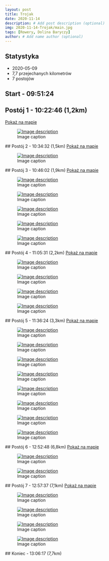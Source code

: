 ```yaml
---
layout: post
title: Trojak
date: 2020-11-14
description: # Add post description (optional)
img: 2020-11-14-Trojak/main.jpg
tags: [Rowery, Dolina Baryczy]
author: # Add name author (optional)
---
```

 
<script>
  mapPath ="{{site.baseurl}}/data/2020-11-14-Trojak/map.json"
</script>

## Statystyka 
* 2020-05-09
* 7,7 przejechanych kilometrów
* 7 postojów

## Start - 09:51:24
## Postój 1 - 10:22:46 (1,2km)
<a href="#" class="focus-on-marker" data-marker-id="postój o godzinie : 10:22:46">Pokaż na mapie</a>

<div class="my-gallery" itemscope itemtype="http://schema.org/ImageGallery">
<figure itemprop="associatedMedia" itemscope itemtype="http://schema.org/ImageObject">
    <a href="https://lh3.googleusercontent.com/pw/ACtC-3cFJICGEgJpKZeyBNFfmK0NW-x9Q9KMm974ssXyQiVazN7EvyCl5u5j62cstbpb7WpRInxY1YPDgyBJeIZWmMC7smys_NNdzbK9Md8viW09JhoK-wgALrLTKjAs6gVq46Z4mtcZioHEYlg3-4Ph9W3PSA=w1332-h888" itemprop="contentUrl" data-size="1332x888">
        <img src="https://lh3.googleusercontent.com/pw/ACtC-3cFJICGEgJpKZeyBNFfmK0NW-x9Q9KMm974ssXyQiVazN7EvyCl5u5j62cstbpb7WpRInxY1YPDgyBJeIZWmMC7smys_NNdzbK9Md8viW09JhoK-wgALrLTKjAs6gVq46Z4mtcZioHEYlg3-4Ph9W3PSA=h300" itemprop="thumbnail" alt="Image description" />
    </a>
    <figcaption itemprop="caption description">Image caption</figcaption>
</figure></div>
## Postój 2 - 10:34:32 (1,5km)
<a href="#" class="focus-on-marker" data-marker-id="postój o godzinie : 10:34:32">Pokaż na mapie</a>

<div class="my-gallery" itemscope itemtype="http://schema.org/ImageGallery">
<figure itemprop="associatedMedia" itemscope itemtype="http://schema.org/ImageObject">
    <a href="https://lh3.googleusercontent.com/pw/ACtC-3cnSDto1RX41qzJUFj42HXcyEiAez-ORKeiIhIxvN1aPzLuwTiVKosGDy89N4nqumJzEw59DGVofz53VW3xjPPRU5azGOtC1Kd2N58RKhLH27Af_tCWzEFpQ6yVtwFP6APZZKNK6yYNDZoeNUWnCXOrMA=w593-h888" itemprop="contentUrl" data-size="593x888">
        <img src="https://lh3.googleusercontent.com/pw/ACtC-3cnSDto1RX41qzJUFj42HXcyEiAez-ORKeiIhIxvN1aPzLuwTiVKosGDy89N4nqumJzEw59DGVofz53VW3xjPPRU5azGOtC1Kd2N58RKhLH27Af_tCWzEFpQ6yVtwFP6APZZKNK6yYNDZoeNUWnCXOrMA=h300" itemprop="thumbnail" alt="Image description" />
    </a>
    <figcaption itemprop="caption description">Image caption</figcaption>
</figure></div>
## Postój 3 - 10:46:02 (1,9km)
<a href="#" class="focus-on-marker" data-marker-id="postój o godzinie : 10:46:02">Pokaż na mapie</a>

<div class="my-gallery" itemscope itemtype="http://schema.org/ImageGallery">
<figure itemprop="associatedMedia" itemscope itemtype="http://schema.org/ImageObject">
    <a href="https://lh3.googleusercontent.com/pw/ACtC-3c3US03saKcCuKXj69shhIVz9OW3gwNdiBP9uH_N48zUscQubQ6IgBCkNGgkazeDrqe02SovmTkYC1sOQBsVvUXItA5NFBIkY02xjt7qwiy9GOFpXPu4LAv8RFMkBeDKBxL0j1LF4f8XFkwn-_9PTJpXA=w1332-h888" itemprop="contentUrl" data-size="1332x888">
        <img src="https://lh3.googleusercontent.com/pw/ACtC-3c3US03saKcCuKXj69shhIVz9OW3gwNdiBP9uH_N48zUscQubQ6IgBCkNGgkazeDrqe02SovmTkYC1sOQBsVvUXItA5NFBIkY02xjt7qwiy9GOFpXPu4LAv8RFMkBeDKBxL0j1LF4f8XFkwn-_9PTJpXA=h300" itemprop="thumbnail" alt="Image description" />
    </a>
    <figcaption itemprop="caption description">Image caption</figcaption>
</figure>
<figure itemprop="associatedMedia" itemscope itemtype="http://schema.org/ImageObject">
    <a href="https://lh3.googleusercontent.com/pw/ACtC-3fop1SL762oxOd62osXRDvsHQ5VkwcVYlhIhYNLgkPI8WIBuvWVqs9ApXHeHBWoLmjI4vl87XYtnW3v8dabzT_NYoutkI8_Eomiq-9HnKuwa8kz24x6gtdARfQYKzjRrsvYWLdln3RmREE47Un1FFKxRA=w1332-h888" itemprop="contentUrl" data-size="1332x888">
        <img src="https://lh3.googleusercontent.com/pw/ACtC-3fop1SL762oxOd62osXRDvsHQ5VkwcVYlhIhYNLgkPI8WIBuvWVqs9ApXHeHBWoLmjI4vl87XYtnW3v8dabzT_NYoutkI8_Eomiq-9HnKuwa8kz24x6gtdARfQYKzjRrsvYWLdln3RmREE47Un1FFKxRA=h300" itemprop="thumbnail" alt="Image description" />
    </a>
    <figcaption itemprop="caption description">Image caption</figcaption>
</figure>
<figure itemprop="associatedMedia" itemscope itemtype="http://schema.org/ImageObject">
    <a href="https://lh3.googleusercontent.com/pw/ACtC-3d96xZtjb_phWjLD0_OvBj0ysuUUfBwyWnpzuba3WTxnisnUzjdtYOGuf7OZKoGXgImqnOBkeFsDPyEwSQNY5fq8uV9CZ4-B1_HO_pHsNntNQJbpjYDy6jfGzUzN7Ds43AmbkX8ShTEuX5KRbxsgvEdAg=w593-h888" itemprop="contentUrl" data-size="593x888">
        <img src="https://lh3.googleusercontent.com/pw/ACtC-3d96xZtjb_phWjLD0_OvBj0ysuUUfBwyWnpzuba3WTxnisnUzjdtYOGuf7OZKoGXgImqnOBkeFsDPyEwSQNY5fq8uV9CZ4-B1_HO_pHsNntNQJbpjYDy6jfGzUzN7Ds43AmbkX8ShTEuX5KRbxsgvEdAg=h300" itemprop="thumbnail" alt="Image description" />
    </a>
    <figcaption itemprop="caption description">Image caption</figcaption>
</figure>
<figure itemprop="associatedMedia" itemscope itemtype="http://schema.org/ImageObject">
    <a href="https://lh3.googleusercontent.com/pw/ACtC-3dZJ9VX2bOSjBBx_9gjALOSIUBg7DL7jEhThaGTB8vnTb84EVbpeFUBBNytzx7pm0sauhsJVpbmNdhh1nBcuc0aB-AO9Kc9j6likYXzb8IsfjQFU1ZgWnsikD_5Skm8X6onE1DfHxvIpM2FxySVGA_YMQ=w1332-h888" itemprop="contentUrl" data-size="1332x888">
        <img src="https://lh3.googleusercontent.com/pw/ACtC-3dZJ9VX2bOSjBBx_9gjALOSIUBg7DL7jEhThaGTB8vnTb84EVbpeFUBBNytzx7pm0sauhsJVpbmNdhh1nBcuc0aB-AO9Kc9j6likYXzb8IsfjQFU1ZgWnsikD_5Skm8X6onE1DfHxvIpM2FxySVGA_YMQ=h300" itemprop="thumbnail" alt="Image description" />
    </a>
    <figcaption itemprop="caption description">Image caption</figcaption>
</figure>
<figure itemprop="associatedMedia" itemscope itemtype="http://schema.org/ImageObject">
    <a href="https://lh3.googleusercontent.com/pw/ACtC-3eq-wl0W45CGNzIJM_TUz1BqgfzQGigUx-rNYkCfX20uZIBP-MXX-3y6MpzeDxPgtzn-7lhxLntKcKLbasUFtNJonyfpsX1Dp9ySa3XGo_y5T2HX51T29798JK9dZslGCJu538pr_fnxzE7NbJDZg5e3g=w1332-h888" itemprop="contentUrl" data-size="1332x888">
        <img src="https://lh3.googleusercontent.com/pw/ACtC-3eq-wl0W45CGNzIJM_TUz1BqgfzQGigUx-rNYkCfX20uZIBP-MXX-3y6MpzeDxPgtzn-7lhxLntKcKLbasUFtNJonyfpsX1Dp9ySa3XGo_y5T2HX51T29798JK9dZslGCJu538pr_fnxzE7NbJDZg5e3g=h300" itemprop="thumbnail" alt="Image description" />
    </a>
    <figcaption itemprop="caption description">Image caption</figcaption>
</figure></div>
## Postój 4 - 11:05:31 (2,2km)
<a href="#" class="focus-on-marker" data-marker-id="postój o godzinie : 11:05:31">Pokaż na mapie</a>

<div class="my-gallery" itemscope itemtype="http://schema.org/ImageGallery">
<figure itemprop="associatedMedia" itemscope itemtype="http://schema.org/ImageObject">
    <a href="https://lh3.googleusercontent.com/pw/ACtC-3fCFahWIsamall4C3a3UoWZ2Y0Mxl80_nBwyVwbUecM6gBlbNUDrEirFD8BnOLlgGdZ5s8FfuLZ0ksiHRa0J7OfjJMZLPQ_Ut_wjbQnT4SYtcUuzKXt622tQxtKfd0PH4KEvA4RdX4olhmQ3A0JRIm8Dg=w593-h888" itemprop="contentUrl" data-size="593x888">
        <img src="https://lh3.googleusercontent.com/pw/ACtC-3fCFahWIsamall4C3a3UoWZ2Y0Mxl80_nBwyVwbUecM6gBlbNUDrEirFD8BnOLlgGdZ5s8FfuLZ0ksiHRa0J7OfjJMZLPQ_Ut_wjbQnT4SYtcUuzKXt622tQxtKfd0PH4KEvA4RdX4olhmQ3A0JRIm8Dg=h300" itemprop="thumbnail" alt="Image description" />
    </a>
    <figcaption itemprop="caption description">Image caption</figcaption>
</figure>
<figure itemprop="associatedMedia" itemscope itemtype="http://schema.org/ImageObject">
    <a href="https://lh3.googleusercontent.com/pw/ACtC-3dVHb-VNyVV7viuafjzvhZmjIxyn_asOdbYksitUZP8GOdUhNvuUYL2jjQRBNgvNM-Z5TKmAfgSkcSyge5PKf3M_0-sXGuvNRZZVh3KF5CEgosfwgN7pgyXgnfE8sKnyX0IUAXSuGzy-w6H9ZDZgnpz1g=w1332-h888" itemprop="contentUrl" data-size="1332x888">
        <img src="https://lh3.googleusercontent.com/pw/ACtC-3dVHb-VNyVV7viuafjzvhZmjIxyn_asOdbYksitUZP8GOdUhNvuUYL2jjQRBNgvNM-Z5TKmAfgSkcSyge5PKf3M_0-sXGuvNRZZVh3KF5CEgosfwgN7pgyXgnfE8sKnyX0IUAXSuGzy-w6H9ZDZgnpz1g=h300" itemprop="thumbnail" alt="Image description" />
    </a>
    <figcaption itemprop="caption description">Image caption</figcaption>
</figure>
<figure itemprop="associatedMedia" itemscope itemtype="http://schema.org/ImageObject">
    <a href="https://lh3.googleusercontent.com/pw/ACtC-3eSZ9LWtTEkygQU6hIPkDIKkN5yv00knlCNtNLQ79cFbvQNm5cSpCnQCPrZYI3NjGAbXP617iNkJaqOOXR6mDugpYhiZsfOq4EhgxmUrIMeiSn_Kf7G5fGpoAB0eB9XVyY25Ur_QvLLTEIKYxa7M_NIOA=w1332-h888" itemprop="contentUrl" data-size="1332x888">
        <img src="https://lh3.googleusercontent.com/pw/ACtC-3eSZ9LWtTEkygQU6hIPkDIKkN5yv00knlCNtNLQ79cFbvQNm5cSpCnQCPrZYI3NjGAbXP617iNkJaqOOXR6mDugpYhiZsfOq4EhgxmUrIMeiSn_Kf7G5fGpoAB0eB9XVyY25Ur_QvLLTEIKYxa7M_NIOA=h300" itemprop="thumbnail" alt="Image description" />
    </a>
    <figcaption itemprop="caption description">Image caption</figcaption>
</figure>
<figure itemprop="associatedMedia" itemscope itemtype="http://schema.org/ImageObject">
    <a href="https://lh3.googleusercontent.com/pw/ACtC-3exljL3rD1oVBGJwY4ystCMWHhkadCYGjtW8QQEgIVdG4SxniLsjNuJCJY3rDJzx7moACCwb11kgoHKpSADEsoj7TUorBqUZw91uXufL4J1PVO2IIvcauFiIwKjh7ytE0SMJgzFbeahgKi4sIrltvrgSA=w593-h888" itemprop="contentUrl" data-size="593x888">
        <img src="https://lh3.googleusercontent.com/pw/ACtC-3exljL3rD1oVBGJwY4ystCMWHhkadCYGjtW8QQEgIVdG4SxniLsjNuJCJY3rDJzx7moACCwb11kgoHKpSADEsoj7TUorBqUZw91uXufL4J1PVO2IIvcauFiIwKjh7ytE0SMJgzFbeahgKi4sIrltvrgSA=h300" itemprop="thumbnail" alt="Image description" />
    </a>
    <figcaption itemprop="caption description">Image caption</figcaption>
</figure></div>
## Postój 5 - 11:36:24 (3,3km)
<a href="#" class="focus-on-marker" data-marker-id="postój o godzinie : 11:36:24">Pokaż na mapie</a>

<div class="my-gallery" itemscope itemtype="http://schema.org/ImageGallery">
<figure itemprop="associatedMedia" itemscope itemtype="http://schema.org/ImageObject">
    <a href="https://lh3.googleusercontent.com/pw/ACtC-3f6XF5tb9PoP07e43Vzdiu0RsYpcQehNLy2TSoAOJmrguZEqib3rF1T0FkFFfRSAAfsAGkOX3aD25_y76LhJBsdp-ZllMLguLqHTxHYsyKwawo_idtSC7sDDzIvJRTx1Zf-MAPnti7uTKZOzPMcWH4O3w=w1332-h888" itemprop="contentUrl" data-size="1332x888">
        <img src="https://lh3.googleusercontent.com/pw/ACtC-3f6XF5tb9PoP07e43Vzdiu0RsYpcQehNLy2TSoAOJmrguZEqib3rF1T0FkFFfRSAAfsAGkOX3aD25_y76LhJBsdp-ZllMLguLqHTxHYsyKwawo_idtSC7sDDzIvJRTx1Zf-MAPnti7uTKZOzPMcWH4O3w=h300" itemprop="thumbnail" alt="Image description" />
    </a>
    <figcaption itemprop="caption description">Image caption</figcaption>
</figure>
<figure itemprop="associatedMedia" itemscope itemtype="http://schema.org/ImageObject">
    <a href="https://lh3.googleusercontent.com/pw/ACtC-3exaiw8jsk6xnA9C2_makwNZrADKirzjvKOaozZt7k67ceib4aoE6A9NlijwBUiU0vWu7E6i7OOJupNT-pJt_bv1AYg7_CIuKSijtOvrjz1d1aRdqB5DSmjMJZy1YCy6iZ7mpjcQ6YSgTUrU43bi7aKGg=w1332-h888" itemprop="contentUrl" data-size="1332x888">
        <img src="https://lh3.googleusercontent.com/pw/ACtC-3exaiw8jsk6xnA9C2_makwNZrADKirzjvKOaozZt7k67ceib4aoE6A9NlijwBUiU0vWu7E6i7OOJupNT-pJt_bv1AYg7_CIuKSijtOvrjz1d1aRdqB5DSmjMJZy1YCy6iZ7mpjcQ6YSgTUrU43bi7aKGg=h300" itemprop="thumbnail" alt="Image description" />
    </a>
    <figcaption itemprop="caption description">Image caption</figcaption>
</figure>
<figure itemprop="associatedMedia" itemscope itemtype="http://schema.org/ImageObject">
    <a href="https://lh3.googleusercontent.com/pw/ACtC-3dO3ZDB1WCN1FvGIa_tN0HUZv-qqqaDcncQ0CdTZW5q6S0IRjEgzr3lz_NlDwemuDPKQ-CcW7QVyG8tG-262Lmhu3Na14mgYRwGKCOl8a4dMq2u5ZAZx2oT7ZusWyzajHcGBPyb_JooKG3AS-ZtAii_CQ=w1332-h888" itemprop="contentUrl" data-size="1332x888">
        <img src="https://lh3.googleusercontent.com/pw/ACtC-3dO3ZDB1WCN1FvGIa_tN0HUZv-qqqaDcncQ0CdTZW5q6S0IRjEgzr3lz_NlDwemuDPKQ-CcW7QVyG8tG-262Lmhu3Na14mgYRwGKCOl8a4dMq2u5ZAZx2oT7ZusWyzajHcGBPyb_JooKG3AS-ZtAii_CQ=h300" itemprop="thumbnail" alt="Image description" />
    </a>
    <figcaption itemprop="caption description">Image caption</figcaption>
</figure>
<figure itemprop="associatedMedia" itemscope itemtype="http://schema.org/ImageObject">
    <a href="https://lh3.googleusercontent.com/pw/ACtC-3cv1vME51cN3OFV3o6de5Vu6moyT2kIe0_yNa84xMN-JuAETFFHOlY2USK7HPPPli1WZq1zwBwt2GxjfspsmNR5xgoJGnz2sodyssbj_fqbyNyQMZ1oYUNhJyqPXUg70pZ_VFnSR2S1-lLZpi_AfJxhig=w1920-h435" itemprop="contentUrl" data-size="1920x435">
        <img src="https://lh3.googleusercontent.com/pw/ACtC-3cv1vME51cN3OFV3o6de5Vu6moyT2kIe0_yNa84xMN-JuAETFFHOlY2USK7HPPPli1WZq1zwBwt2GxjfspsmNR5xgoJGnz2sodyssbj_fqbyNyQMZ1oYUNhJyqPXUg70pZ_VFnSR2S1-lLZpi_AfJxhig=h300" itemprop="thumbnail" alt="Image description" />
    </a>
    <figcaption itemprop="caption description">Image caption</figcaption>
</figure>
<figure itemprop="associatedMedia" itemscope itemtype="http://schema.org/ImageObject">
    <a href="https://lh3.googleusercontent.com/pw/ACtC-3dzA88S9x7jy9GSK9Z_xn_rQlub78yh7DDNe0MVdLHumFNRWVDlmZcimiNhPQuNbCwFoBsFxktvjA-7uinuSniBC2KDe_DzApsBkjq09zNNGVzJ4i3Mt6z6IuISJxfCXniCfOZgeg-N_UaBMb7Bvw8CLA=w1332-h888" itemprop="contentUrl" data-size="1332x888">
        <img src="https://lh3.googleusercontent.com/pw/ACtC-3dzA88S9x7jy9GSK9Z_xn_rQlub78yh7DDNe0MVdLHumFNRWVDlmZcimiNhPQuNbCwFoBsFxktvjA-7uinuSniBC2KDe_DzApsBkjq09zNNGVzJ4i3Mt6z6IuISJxfCXniCfOZgeg-N_UaBMb7Bvw8CLA=h300" itemprop="thumbnail" alt="Image description" />
    </a>
    <figcaption itemprop="caption description">Image caption</figcaption>
</figure>
<figure itemprop="associatedMedia" itemscope itemtype="http://schema.org/ImageObject">
    <a href="https://lh3.googleusercontent.com/pw/ACtC-3dih1EQvTV7-X4QyoGWW__5wkqRMH0MEPnXC-NMzcLxtEugfm49QV2k4mQwEbhxTlw6xnaQSfSfKw22MrH3RQ1NC9hYDUvUmyuGnbIyMboe0yUhT1THyCMkTliOvPK_OIVQCd7WlwaScL-9Zqw7TV9bjA=w1332-h888" itemprop="contentUrl" data-size="1332x888">
        <img src="https://lh3.googleusercontent.com/pw/ACtC-3dih1EQvTV7-X4QyoGWW__5wkqRMH0MEPnXC-NMzcLxtEugfm49QV2k4mQwEbhxTlw6xnaQSfSfKw22MrH3RQ1NC9hYDUvUmyuGnbIyMboe0yUhT1THyCMkTliOvPK_OIVQCd7WlwaScL-9Zqw7TV9bjA=h300" itemprop="thumbnail" alt="Image description" />
    </a>
    <figcaption itemprop="caption description">Image caption</figcaption>
</figure>
<figure itemprop="associatedMedia" itemscope itemtype="http://schema.org/ImageObject">
    <a href="https://lh3.googleusercontent.com/pw/ACtC-3cJAQAXPYxhtPyrSqtwEML7RScX--n-BTOtkPJCZom227K0EujmE2xCYWumhDwTHhKv_fQ4b7bfwILQ0Oj9HN31EenL4UhFj2yGH1JjXRxexU_HF03BAJess-o5zLywSQDOfQcVoBLCOrbKO8kop9fWbA=w593-h888" itemprop="contentUrl" data-size="593x888">
        <img src="https://lh3.googleusercontent.com/pw/ACtC-3cJAQAXPYxhtPyrSqtwEML7RScX--n-BTOtkPJCZom227K0EujmE2xCYWumhDwTHhKv_fQ4b7bfwILQ0Oj9HN31EenL4UhFj2yGH1JjXRxexU_HF03BAJess-o5zLywSQDOfQcVoBLCOrbKO8kop9fWbA=h300" itemprop="thumbnail" alt="Image description" />
    </a>
    <figcaption itemprop="caption description">Image caption</figcaption>
</figure>
<figure itemprop="associatedMedia" itemscope itemtype="http://schema.org/ImageObject">
    <a href="https://lh3.googleusercontent.com/pw/ACtC-3cn7qN-taP9Kw8QEuiVrnFAI_p6uyLZQXkSwzQW2U-SiBk1Z4XTdyMNyzc_Zsi8W7hvEjvPrNBjc3BKA8MkiwArReqn39XB8F35K_aFrbyNle9FUeRsaODHz5E07gnMPQ0keV3FG0aYmKr6RpwExuy8oQ=w1332-h888" itemprop="contentUrl" data-size="1332x888">
        <img src="https://lh3.googleusercontent.com/pw/ACtC-3cn7qN-taP9Kw8QEuiVrnFAI_p6uyLZQXkSwzQW2U-SiBk1Z4XTdyMNyzc_Zsi8W7hvEjvPrNBjc3BKA8MkiwArReqn39XB8F35K_aFrbyNle9FUeRsaODHz5E07gnMPQ0keV3FG0aYmKr6RpwExuy8oQ=h300" itemprop="thumbnail" alt="Image description" />
    </a>
    <figcaption itemprop="caption description">Image caption</figcaption>
</figure></div>
## Postój 6 - 12:52:48 (6,8km)
<a href="#" class="focus-on-marker" data-marker-id="postój o godzinie : 12:52:48">Pokaż na mapie</a>

<div class="my-gallery" itemscope itemtype="http://schema.org/ImageGallery">
<figure itemprop="associatedMedia" itemscope itemtype="http://schema.org/ImageObject">
    <a href="https://lh3.googleusercontent.com/pw/ACtC-3feZ-4fMRprOXfd93AKy9K8KacHZhvdOCHtqmwAo2qZE0ebVUyi4wwZmYzapQYa-fL0XoKVFtrBPTaHhRm_58irOrfqqxxT6EYyYL7Ht2LRwnig9QzvDnkXAz_1UOiWmyaOFzE53b0ra74qssKj8TYpvQ=w593-h888" itemprop="contentUrl" data-size="593x888">
        <img src="https://lh3.googleusercontent.com/pw/ACtC-3feZ-4fMRprOXfd93AKy9K8KacHZhvdOCHtqmwAo2qZE0ebVUyi4wwZmYzapQYa-fL0XoKVFtrBPTaHhRm_58irOrfqqxxT6EYyYL7Ht2LRwnig9QzvDnkXAz_1UOiWmyaOFzE53b0ra74qssKj8TYpvQ=h300" itemprop="thumbnail" alt="Image description" />
    </a>
    <figcaption itemprop="caption description">Image caption</figcaption>
</figure>
<figure itemprop="associatedMedia" itemscope itemtype="http://schema.org/ImageObject">
    <a href="https://lh3.googleusercontent.com/pw/ACtC-3eHMD3T6FwFNY55xQqPdTPV5smYPSUfAq2uhfb0R1tJfEJF9-bhDHMGOienVwNSubj1hEpBOUfz0GpB73lsQc2R2nZyZ9cEEKkjiPt_Rq4gIq55IrlfNqXoUERYrioXRo4skR3Cy-xJeeUU-iVUiWM8Pg=w593-h888" itemprop="contentUrl" data-size="593x888">
        <img src="https://lh3.googleusercontent.com/pw/ACtC-3eHMD3T6FwFNY55xQqPdTPV5smYPSUfAq2uhfb0R1tJfEJF9-bhDHMGOienVwNSubj1hEpBOUfz0GpB73lsQc2R2nZyZ9cEEKkjiPt_Rq4gIq55IrlfNqXoUERYrioXRo4skR3Cy-xJeeUU-iVUiWM8Pg=h300" itemprop="thumbnail" alt="Image description" />
    </a>
    <figcaption itemprop="caption description">Image caption</figcaption>
</figure></div>
## Postój 7 - 12:57:37 (7,1km)
<a href="#" class="focus-on-marker" data-marker-id="postój o godzinie : 12:57:37">Pokaż na mapie</a>

<div class="my-gallery" itemscope itemtype="http://schema.org/ImageGallery">
<figure itemprop="associatedMedia" itemscope itemtype="http://schema.org/ImageObject">
    <a href="https://lh3.googleusercontent.com/pw/ACtC-3feZ-4fMRprOXfd93AKy9K8KacHZhvdOCHtqmwAo2qZE0ebVUyi4wwZmYzapQYa-fL0XoKVFtrBPTaHhRm_58irOrfqqxxT6EYyYL7Ht2LRwnig9QzvDnkXAz_1UOiWmyaOFzE53b0ra74qssKj8TYpvQ=w593-h888" itemprop="contentUrl" data-size="593x888">
        <img src="https://lh3.googleusercontent.com/pw/ACtC-3feZ-4fMRprOXfd93AKy9K8KacHZhvdOCHtqmwAo2qZE0ebVUyi4wwZmYzapQYa-fL0XoKVFtrBPTaHhRm_58irOrfqqxxT6EYyYL7Ht2LRwnig9QzvDnkXAz_1UOiWmyaOFzE53b0ra74qssKj8TYpvQ=h300" itemprop="thumbnail" alt="Image description" />
    </a>
    <figcaption itemprop="caption description">Image caption</figcaption>
</figure>
<figure itemprop="associatedMedia" itemscope itemtype="http://schema.org/ImageObject">
    <a href="https://lh3.googleusercontent.com/pw/ACtC-3esv1lOnAP62K0acTSuqMUPjagQTJujQxujL2r9SHSxxgXEfasdAE5NMTSl--0dc1w6oQ5ZhvSIzUekdUSLTuunUw3EcDyIyAd81KOySk460TRjPwlMVbYHJLDzlGaSvXDSGq6GALBvQBnObvQpHLOZZg=w593-h888" itemprop="contentUrl" data-size="593x888">
        <img src="https://lh3.googleusercontent.com/pw/ACtC-3esv1lOnAP62K0acTSuqMUPjagQTJujQxujL2r9SHSxxgXEfasdAE5NMTSl--0dc1w6oQ5ZhvSIzUekdUSLTuunUw3EcDyIyAd81KOySk460TRjPwlMVbYHJLDzlGaSvXDSGq6GALBvQBnObvQpHLOZZg=h300" itemprop="thumbnail" alt="Image description" />
    </a>
    <figcaption itemprop="caption description">Image caption</figcaption>
</figure>
<figure itemprop="associatedMedia" itemscope itemtype="http://schema.org/ImageObject">
    <a href="https://lh3.googleusercontent.com/pw/ACtC-3dV4C93ajIJxQQIWz7eTGxRKQdsvH9ita-XHUxse2M48fYpYapZG_kGgBZ04Oce8mbQToUm-dPa7OX0-BnrqhTuSncN54GReS0bBaRhdGEIGcgXAUOLmdm_Ra4UQ38_MzK22WUfocAWyrTRuRc2yklnlQ=w593-h888" itemprop="contentUrl" data-size="593x888">
        <img src="https://lh3.googleusercontent.com/pw/ACtC-3dV4C93ajIJxQQIWz7eTGxRKQdsvH9ita-XHUxse2M48fYpYapZG_kGgBZ04Oce8mbQToUm-dPa7OX0-BnrqhTuSncN54GReS0bBaRhdGEIGcgXAUOLmdm_Ra4UQ38_MzK22WUfocAWyrTRuRc2yklnlQ=h300" itemprop="thumbnail" alt="Image description" />
    </a>
    <figcaption itemprop="caption description">Image caption</figcaption>
</figure>
<figure itemprop="associatedMedia" itemscope itemtype="http://schema.org/ImageObject">
    <a href="https://lh3.googleusercontent.com/pw/ACtC-3cB8UWcg423y58ZWpA5CYGIKjJCXoZumpYKcBJOXndGmNdBqTLhmjchkbbz-KEEDciZLHlbwGA9HofiGu02rgFiw8N85io-HrUK7ijTylSLfyvAzz1fqXXdsFGwdbtVB7GVhhen5RG0vMAaYnJ13W2FnQ=w593-h888" itemprop="contentUrl" data-size="593x888">
        <img src="https://lh3.googleusercontent.com/pw/ACtC-3cB8UWcg423y58ZWpA5CYGIKjJCXoZumpYKcBJOXndGmNdBqTLhmjchkbbz-KEEDciZLHlbwGA9HofiGu02rgFiw8N85io-HrUK7ijTylSLfyvAzz1fqXXdsFGwdbtVB7GVhhen5RG0vMAaYnJ13W2FnQ=h300" itemprop="thumbnail" alt="Image description" />
    </a>
    <figcaption itemprop="caption description">Image caption</figcaption>
</figure></div>
## Koniec - 13:06:17 (7,7km)
